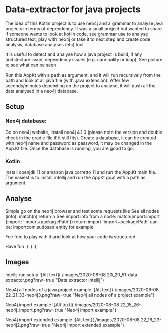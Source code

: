 # Data-extractor for java projects
The idea of this Kotlin project is to use neo4j and a grammar to analyse java projects 
in terms of dependency. It was a small project but wanted to share if someone wants to
look at kotlin code, see grammar use to analyse structured text, play with neo4j or
take it to next step and create code analysis, database analyses (etc) tool.

It is useful to detect and analyse how a java project is build, if any architecture issue,
dependency issues (e.g. cardinality or loop). See picture to see what can be seen.

Run this AppKt with a path as argument, and it will run recursively from the path and 
look at all java file (with .java extension).
After few seconds/minutes depending on the project to analyse,
it will push all the data analysed in a neo4j database.

## Setup
### Neo4j database: 
Go on neo4j website, install neo4j 4.1.0 (please note the version and double check in the
gradle file if it still fits).
Create a database, it can be created with neo4j name and password as password, it may 
be changed in the App.Kt file.
Once the database is running, you are good to go.

### Kotlin
Install openjdk 11 or amazon java corretto 11 and run the App.Kt main file.
The easiest is to install intellij and run the AppKt goal with a path as argument.


## Analyse
Simple go on the neo4j browser and test some requests like
See all nodes (info):
match(n) return n
See import info from a node:
match(import:import {import: 'import+packagePath'}) return import
'import+packagePath' can be: importcom.sudosan.entity for example

Fee free to play with it and look at how your code is structured.

Have fun :) :) :) 

## Images

Intellij run setup
![Alt text](./images/2020-08-08 20_20_51-data-extractor.png?raw=true "Data extractor intellij")

Neo4j all nodes of a java project example
![Alt text](./images/2020-08-08 22_21_33-neo4j3.png?raw=true "Neo4j all nodes of a project example")

Neo4j import example
![Alt text](./images/2020-08-08 22_15_26-neo4j_import.png?raw=true "Neo4j import example")

Neo4j import extended example
![Alt text](./images/2020-08-08 22_16_23-neo4j2.png?raw=true "Neo4j import extended example")
